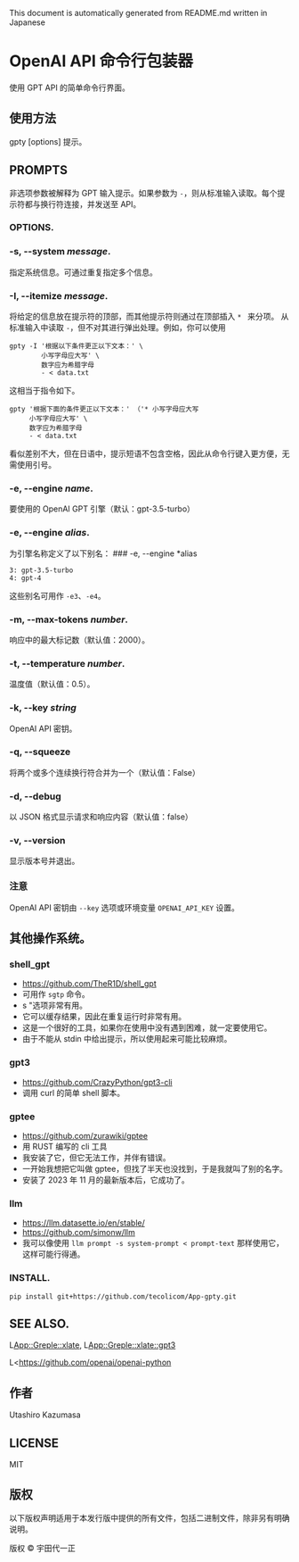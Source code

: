 This document is automatically generated from README.md written in Japanese

# OpenAI API 命令行包装器

使用 GPT API 的简单命令行界面。

## 使用方法

gpty [options] 提示。

## PROMPTS

非选项参数被解释为 GPT 输入提示。如果参数为 `-`，则从标准输入读取。每个提示符都与换行符连接，并发送至 API。

### OPTIONS.

### -s, --system *message*.

指定系统信息。可通过重复指定多个信息。

### -I, --itemize *message*.

将给定的信息放在提示符的顶部，而其他提示符则通过在顶部插入 `* ` 来分项。 从标准输入中读取 `-`，但不对其进行弹出处理。例如，你可以使用

    gpty -I '根据以下条件更正以下文本：' \
            小写字母应大写' \
            数字应为希腊字母
            - < data.txt

这相当于指令如下。

    gpty '根据下面的条件更正以下文本：' （'* 小写字母应大写
         小写字母应大写' \
         数字应为希腊字母
         - < data.txt

看似差别不大，但在日语中，提示短语不包含空格，因此从命令行键入更方便，无需使用引号。

### -e, --engine *name*.

要使用的 OpenAI GPT 引擎（默认：gpt-3.5-turbo）

### -e, --engine *alias*.

为引擎名称定义了以下别名： ### -e, --engine *alias

    3: gpt-3.5-turbo
	4: gpt-4

这些别名可用作 `-e3`、`-e4`。

### -m, --max-tokens *number*.

响应中的最大标记数（默认值：2000）。

### -t, --temperature *number*.

温度值（默认值：0.5）。

### -k, --key *string*

OpenAI API 密钥。

### -q, --squeeze

将两个或多个连续换行符合并为一个（默认值：False）

### -d, --debug

以 JSON 格式显示请求和响应内容（默认值：false）

### -v, --version

显示版本号并退出。

### 注意

OpenAI API 密钥由 `--key` 选项或环境变量 `OPENAI_API_KEY` 设置。

## 其他操作系统。

### shell_gpt
  - https://github.com/TheR1D/shell_gpt
  - 可用作 `sgtp` 命令。
  - s "选项非常有用。
  - 它可以缓存结果，因此在重复运行时非常有用。
  - 这是一个很好的工具，如果你在使用中没有遇到困难，就一定要使用它。
  - 由于不能从 stdin 中给出提示，所以使用起来可能比较麻烦。

### gpt3
  - https://github.com/CrazyPython/gpt3-cli
  - 调用 curl 的简单 shell 脚本。

### gptee
  - https://github.com/zurawiki/gptee
  - 用 RUST 编写的 cli 工具
  - 我安装了它，但它无法工作，并伴有错误。
  - 一开始我想把它叫做 gptee，但找了半天也没找到，于是我就叫了别的名字。
  - 安装了 2023 年 11 月的最新版本后，它成功了。

### llm
  - https://llm.datasette.io/en/stable/
  - https://github.com/simonw/llm
  - 我可以像使用 `llm prompt -s system-prompt < prompt-text` 那样使用它，这样可能行得通。

### INSTALL.

```` pip install git+https://github.com/tecolicom/App-gpty.git ````

## SEE ALSO.

L<App::Greple::xlate>, L<App::Greple::xlate::gpt3>

L<https://github.com/openai/openai-python

## 作者

Utashiro Kazumasa

## LICENSE

MIT

## 版权

以下版权声明适用于本发行版中提供的所有文件，包括二进制文件，除非另有明确说明。

版权 © 宇田代一正
